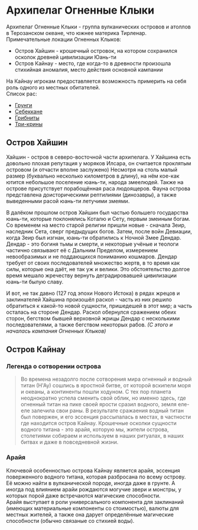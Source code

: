 # Архипелаг Огненные Клыки

Архипелаг Огненные Клыки - группа вулканических островов и атоллов в Терозанском океане, что южнее материка Тирленар.  
Примечательные локации Огненных Клыков:
- Остров Хайшин - крошечный островок, на котором сохранился осколок древней цивилизации Юань-ти
- Остров Кайнау - место, где когда-то в древности произошла стихийная аномалия, место действия основной кампании

На Кайнау игрокам предоставляется возможность примерить на себя роль одного из местных обитателей.  
Список рас:
- [Грунги](https://i-madness.github.io/azurion/races/grung/)
- [Себеккане](https://i-madness.github.io/azurion/races/sebekkan/)
- [Грибниты](https://dungeon.su/articles/112-gribnit/)
- [Три-крины](https://www.dandwiki.com/wiki/Thri-Kreen_(5e_Race))

## Остров Хайшин
Хайшин - остров в северо-восточной части архипелага. У Хайшина есть довольно плохая репутация у моряков Илсара, он считается проклятым островом (и отчасти вполне заслужено) Несмотря на столь малый размер (буквально несколько километров в длину), на нём кое-как ютится небольшое поселение юань-ти, народа змеелюдей. Также на острове присутствует порабощённая раса людоящеров. Фауна острова представлена доисторическими рептилиями (динозавры), а также выведенными расой юань-ти летучими змеями.

В далёком прошлом остров Хайшин был частью большего государства юань-ти, которые поклонялись Коталю и Сету, первым змеиным богам. Со временем на место старой религии пришли новые - сначала Зеир, наследник Сета, сверг предыдущих богов. Затем, после войн Девиации, когда Зеир был изгнан, юань-ти обратились к Ночной Змее Дендар. Дендар - это богиня тьмы и смерти, и некоторые учёные и теологи частично связывают её с Дальним Пределом, измерением невообразимых и не поддающихся пониманию кошмаров. Дендар требует от своих последователей множество жертв, в то время как силы, которые она даёт, не так уж и велики. Это обстоятельство долгое время мешало жречеству вернуть деградировавшей цивилизации юань-ти былую славу.

И вот, не так давно (127 год эпохи Нового Истока) в рядах жрецов и заклинателей Хайшина произошёл раскол - часть из них решило обратиться к какой-то новой сущности, пришедешей в этот мир; а часть осталась на стороне Дендар. Раскол обернулся сражением обеих сторон, бегством бывшей верховной жрицы Дендар с несколькими последователями, а также бегством некоторых рабов. _(С этого и началась кампания Огненных Клыков)_

## Остров Кайнау

### Легенда о сотворении острова
> Во времена незадолго после сотворения мира огненный и водный титан (Н'Ау) сошлись в яростной битве, от которой вскипели моря и океаны, а
  континенты пошли ходуном. С тех пор планета неоднократно успела сменить свой облик, но именно здесь, где огненный титан на пике своей
  ярости сразил водного, земля еле-еле залечила свои раны. В результате сражаения водный титан был повержен, и его эссенция рассыпалась в
  местах, в частности где находится остров Кайнау. Крошечные осколки сущности водного титана - это арайя, которую мы, жители острова, столетиями собираем и используем в наших ритуалах, в наших битвах и даже в повседневной жизни.

### Арайя
Ключевой особенностью острова Кайнау является арайя, эссенция поверженного водного титана, которая разбросана по всему острову. Её можно найти в вулканической породе, иногда даже в грунте. А иногда под влиянием арайи рождаются могучие звери и монстры, у которых порой даже встречаются магические способности.  
Арайя выступает в роли универсального компонента для заклинаний (имеющих материальные компоненты со стоимостью), валюты для местных жителей,
а также она дарует определённые магические способности (обычно связаные со стихией воды).